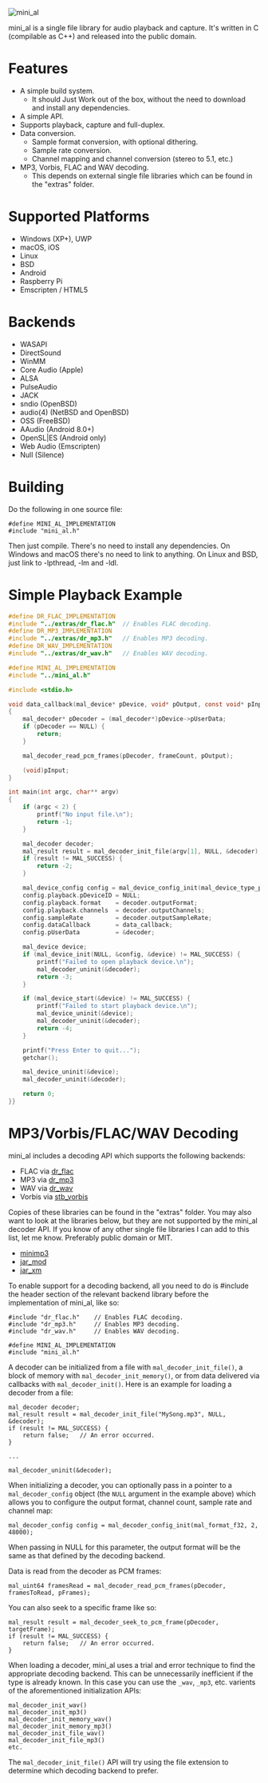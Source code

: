 ![mini_al](http://dred.io/img/minial_wide.png)

mini_al is a single file library for audio playback and capture. It's written in C (compilable as C++)
and released into the public domain.


Features
========
- A simple build system.
  - It should Just Work out of the box, without the need to download and install any dependencies.
- A simple API.
- Supports playback, capture and full-duplex.
- Data conversion.
  - Sample format conversion, with optional dithering.
  - Sample rate conversion.
  - Channel mapping and channel conversion (stereo to 5.1, etc.)
- MP3, Vorbis, FLAC and WAV decoding.
  - This depends on external single file libraries which can be found in the "extras" folder.


Supported Platforms
===================
- Windows (XP+), UWP
- macOS, iOS
- Linux
- BSD
- Android
- Raspberry Pi
- Emscripten / HTML5


Backends
========
- WASAPI
- DirectSound
- WinMM
- Core Audio (Apple)
- ALSA
- PulseAudio
- JACK
- sndio (OpenBSD)
- audio(4) (NetBSD and OpenBSD)
- OSS (FreeBSD)
- AAudio (Android 8.0+)
- OpenSL|ES (Android only)
- Web Audio (Emscripten)
- Null (Silence)


Building
======
Do the following in one source file:
```
#define MINI_AL_IMPLEMENTATION
#include "mini_al.h"
```
Then just compile. There's no need to install any dependencies. On Windows and macOS there's no need to link
to anything. On Linux and BSD, just link to -lpthread, -lm and -ldl.


Simple Playback Example
=======================

```c
#define DR_FLAC_IMPLEMENTATION
#include "../extras/dr_flac.h"  // Enables FLAC decoding.
#define DR_MP3_IMPLEMENTATION
#include "../extras/dr_mp3.h"   // Enables MP3 decoding.
#define DR_WAV_IMPLEMENTATION
#include "../extras/dr_wav.h"   // Enables WAV decoding.

#define MINI_AL_IMPLEMENTATION
#include "../mini_al.h"

#include <stdio.h>

void data_callback(mal_device* pDevice, void* pOutput, const void* pInput, mal_uint32 frameCount)
{
    mal_decoder* pDecoder = (mal_decoder*)pDevice->pUserData;
    if (pDecoder == NULL) {
        return;
    }

    mal_decoder_read_pcm_frames(pDecoder, frameCount, pOutput);

    (void)pInput;
}

int main(int argc, char** argv)
{
    if (argc < 2) {
        printf("No input file.\n");
        return -1;
    }

    mal_decoder decoder;
    mal_result result = mal_decoder_init_file(argv[1], NULL, &decoder);
    if (result != MAL_SUCCESS) {
        return -2;
    }

    mal_device_config config = mal_device_config_init(mal_device_type_playback);
    config.playback.pDeviceID = NULL;
    config.playback.format    = decoder.outputFormat;
    config.playback.channels  = decoder.outputChannels;
    config.sampleRate         = decoder.outputSampleRate;
    config.dataCallback       = data_callback;
    config.pUserData          = &decoder;

    mal_device device;
    if (mal_device_init(NULL, &config, &device) != MAL_SUCCESS) {
        printf("Failed to open playback device.\n");
        mal_decoder_uninit(&decoder);
        return -3;
    }

    if (mal_device_start(&device) != MAL_SUCCESS) {
        printf("Failed to start playback device.\n");
        mal_device_uninit(&device);
        mal_decoder_uninit(&decoder);
        return -4;
    }

    printf("Press Enter to quit...");
    getchar();

    mal_device_uninit(&device);
    mal_decoder_uninit(&decoder);

    return 0;
}}
```


MP3/Vorbis/FLAC/WAV Decoding
============================
mini_al includes a decoding API which supports the following backends:
- FLAC via [dr_flac](https://github.com/mackron/dr_libs/blob/master/dr_flac.h)
- MP3 via [dr_mp3](https://github.com/mackron/dr_libs/blob/master/dr_mp3.h)
- WAV via [dr_wav](https://github.com/mackron/dr_libs/blob/master/dr_wav.h)
- Vorbis via [stb_vorbis](https://github.com/nothings/stb/blob/master/stb_vorbis.c)

Copies of these libraries can be found in the "extras" folder. You may also want to look at the
libraries below, but they are not supported by the mini_al decoder API. If you know of any other
single file libraries I can add to this list, let me know. Preferably public domain or MIT.
- [minimp3](https://github.com/lieff/minimp3)
- [jar_mod](https://github.com/kd7tck/jar/blob/master/jar_mod.h)
- [jar_xm](https://github.com/kd7tck/jar/blob/master/jar_xm.h)

To enable support for a decoding backend, all you need to do is #include the header section of the
relevant backend library before the implementation of mini_al, like so:

```
#include "dr_flac.h"    // Enables FLAC decoding.
#include "dr_mp3.h"     // Enables MP3 decoding.
#include "dr_wav.h"     // Enables WAV decoding.

#define MINI_AL_IMPLEMENTATION
#include "mini_al.h"
```

A decoder can be initialized from a file with `mal_decoder_init_file()`, a block of memory with
`mal_decoder_init_memory()`, or from data delivered via callbacks with `mal_decoder_init()`. Here
is an example for loading a decoder from a file:

```
mal_decoder decoder;
mal_result result = mal_decoder_init_file("MySong.mp3", NULL, &decoder);
if (result != MAL_SUCCESS) {
    return false;   // An error occurred.
}

...

mal_decoder_uninit(&decoder);
```

When initializing a decoder, you can optionally pass in a pointer to a `mal_decoder_config` object
(the `NULL` argument in the example above) which allows you to configure the output format, channel
count, sample rate and channel map:

```
mal_decoder_config config = mal_decoder_config_init(mal_format_f32, 2, 48000);
```

When passing in NULL for this parameter, the output format will be the same as that defined by the
decoding backend.

Data is read from the decoder as PCM frames:

```
mal_uint64 framesRead = mal_decoder_read_pcm_frames(pDecoder, framesToRead, pFrames);
```

You can also seek to a specific frame like so:

```
mal_result result = mal_decoder_seek_to_pcm_frame(pDecoder, targetFrame);
if (result != MAL_SUCCESS) {
    return false;   // An error occurred.
}
```

When loading a decoder, mini_al uses a trial and error technique to find the appropriate decoding
backend. This can be unnecessarily inefficient if the type is already known. In this case you can
use the `_wav`, `_mp3`, etc. varients of the aforementioned initialization APIs:

```
mal_decoder_init_wav()
mal_decoder_init_mp3()
mal_decoder_init_memory_wav()
mal_decoder_init_memory_mp3()
mal_decoder_init_file_wav()
mal_decoder_init_file_mp3()
etc.
```

The `mal_decoder_init_file()` API will try using the file extension to determine which decoding
backend to prefer.
